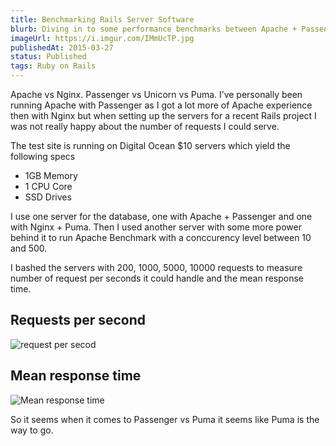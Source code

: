 ```yaml
---
title: Benchmarking Rails Server Software
blurb: Diving in to some performance benchmarks between Apache + Passenger and Nginx + Puma.
imageUrl: https://i.imgur.com/IMmUcTP.jpg
publishedAt: 2015-03-27
status: Published
tags: Ruby on Rails
---
```


Apache vs Nginx. Passenger vs Unicorn vs Puma. I’ve personally been running Apache with Passenger as I got a lot more of Apache experience then with Nginx but when setting up the servers for a recent Rails project I was not really happy about the number of requests I could serve.

The test site is running on Digital Ocean $10 servers which yield the following specs

* 1GB Memory
* 1 CPU Core
* SSD Drives

I use one server for the database, one with Apache + Passenger and one with Nginx + Puma. Then I used another server with some more power behind it to run Apache Benchmark with a conccurency level between 10 and 500.

I bashed the servers with 200, 1000, 5000, 10000 requests to measure number of request per seconds it could handle and the mean response time.

## Requests per second

![request per secod](http://i.imgur.com/Z6V8S1O.jpg)

## Mean response time

![Mean response time](http://i.imgur.com/Z6V8S1O.jpg)

So it seems when it comes to Passenger vs Puma it seems like Puma  is the way to go.
